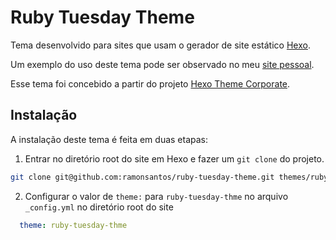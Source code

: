 # Ruby Tuesday Theme

Tema desenvolvido para sites que usam o gerador de site estático [Hexo](https://hexo.io/).

Um exemplo do uso deste tema pode ser observado no meu [site pessoal](https://ramonsantos.github.io/).

Esse tema foi concebido a partir do projeto [Hexo Theme Corporate](https://github.com/ptsteadman/hexo-theme-corporate).

## Instalação

A instalação deste tema é feita em duas etapas:

1. Entrar no diretório root do site em Hexo e fazer um `git clone` do projeto.

  ``` bash
  git clone git@github.com:ramonsantos/ruby-tuesday-theme.git themes/ruby-tuesday-theme
  ```
  
2. Configurar o valor de `theme:` para `ruby-tuesday-thme` no arquivo `_config.yml` no diretório root do site

  ```yml
  	theme: ruby-tuesday-thme
  ```
